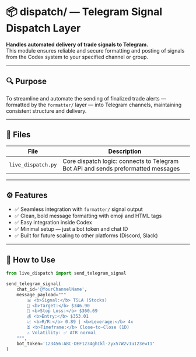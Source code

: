 # 📦 dispatch/ — Telegram Signal Dispatch Layer

**Handles automated delivery of trade signals to Telegram.**  
This module ensures reliable and secure formatting and posting of signals from the Codex system to your specified channel or group.

---

## 🔍 Purpose

To streamline and automate the sending of finalized trade alerts — formatted by the `formatter/` layer — into Telegram channels, maintaining consistent structure and delivery.

---

## 📁 Files

| File                   | Description                                      |
|------------------------|--------------------------------------------------|
| `live_dispatch.py` | Core dispatch logic: connects to Telegram Bot API and sends preformatted messages |

---

## ⚙️ Features

- ✅ Seamless integration with `formatter/` signal output  
- ✅ Clean, bold message formatting with emoji and HTML tags  
- ✅ Easy integration inside Codex  
- ✅ Minimal setup — just a bot token and chat ID  
- ✅ Built for future scaling to other platforms (Discord, Slack)

---

## 🚀 How to Use

```python
from live_dispatch import send_telegram_signal

send_telegram_signal(
    chat_id='@YourChannelName',
    message_payload="""
        📊 <b>Signal:</b> TSLA (Stocks)
        🎯 <b>Target:</b> $346.90
        🛑 <b>Stop Loss:</b> $360.69
        💰 <b>Entry:</b> $353.01
        📈 <b>R/R:</b> 0.89 | <b>Leverage:</b> 4x
        ⏳ <b>Timeframe:</b> Close-to-Close (1D)
        ⚠️ Volatility: ✅ ATR normal
    """,
    bot_token='123456:ABC-DEF1234ghIkl-zyx57W2v1u123ew11'
)
